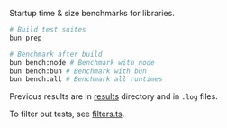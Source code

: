 Startup time & size benchmarks for libraries.
```sh
# Build test suites
bun prep

# Benchmark after build
bun bench:node # Benchmark with node
bun bench:bun # Benchmark with bun
bun bench:all # Benchmark all runtimes
```

Previous results are in [results](./.results) directory and in `.log` files.

To filter out tests, see [filters.ts](./lib/filters.ts).
